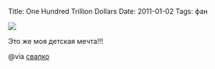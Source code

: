 Title: One Hundred Trillion Dollars
Date: 2011-01-02
Tags: фан

<div class="text"><p><img src="http://dl.dropbox.com/u/140528/site/dollars.jpg" /></p>
<p>Это же моя детская мечта!!!</p>
<p>@via <a href="http://svalko.org/192990.html#">свалко</a></p></div>